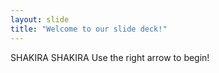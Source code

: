 ```yaml
---
layout: slide
title: "Welcome to our slide deck!"
---
```

SHAKIRA SHAKIRA
Use the right arrow to begin!
